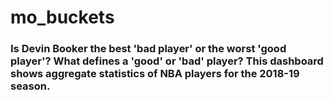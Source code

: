 # mo_buckets

### Is Devin Booker the best 'bad player' or the worst 'good player'? What defines a 'good' or 'bad' player? This dashboard shows aggregate statistics of NBA players for the 2018-19 season.
